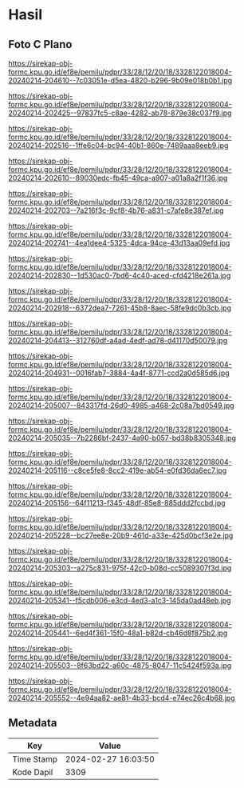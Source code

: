 # Hasil

## Foto C Plano

https://sirekap-obj-formc.kpu.go.id/ef8e/pemilu/pdpr/33/28/12/20/18/3328122018004-20240214-204610--7c03051e-d5ea-4820-b296-9b09e018b0b1.jpg

https://sirekap-obj-formc.kpu.go.id/ef8e/pemilu/pdpr/33/28/12/20/18/3328122018004-20240214-202425--97837fc5-c8ae-4282-ab78-879e38c037f9.jpg

https://sirekap-obj-formc.kpu.go.id/ef8e/pemilu/pdpr/33/28/12/20/18/3328122018004-20240214-202516--1ffe6c04-bc94-40b1-860e-7489aaa8eeb9.jpg

https://sirekap-obj-formc.kpu.go.id/ef8e/pemilu/pdpr/33/28/12/20/18/3328122018004-20240214-202610--89030edc-fb45-49ca-a907-a01a8a2f1f36.jpg

https://sirekap-obj-formc.kpu.go.id/ef8e/pemilu/pdpr/33/28/12/20/18/3328122018004-20240214-202703--7a216f3c-9cf8-4b76-a831-c7afe8e387ef.jpg

https://sirekap-obj-formc.kpu.go.id/ef8e/pemilu/pdpr/33/28/12/20/18/3328122018004-20240214-202741--4ea1dee4-5325-4dca-94ce-43d13aa09efd.jpg

https://sirekap-obj-formc.kpu.go.id/ef8e/pemilu/pdpr/33/28/12/20/18/3328122018004-20240214-202830--1d530ac0-7bd6-4c40-aced-cfd4218e261a.jpg

https://sirekap-obj-formc.kpu.go.id/ef8e/pemilu/pdpr/33/28/12/20/18/3328122018004-20240214-202918--6372dea7-7261-45b8-8aec-58fe9dc0b3cb.jpg

https://sirekap-obj-formc.kpu.go.id/ef8e/pemilu/pdpr/33/28/12/20/18/3328122018004-20240214-204413--312760df-a4ad-4edf-ad78-d41170d50079.jpg

https://sirekap-obj-formc.kpu.go.id/ef8e/pemilu/pdpr/33/28/12/20/18/3328122018004-20240214-204931--0016fab7-3884-4a4f-8771-ccd2a0d585d6.jpg

https://sirekap-obj-formc.kpu.go.id/ef8e/pemilu/pdpr/33/28/12/20/18/3328122018004-20240214-205007--843317fd-26d0-4985-a468-2c08a7bd0549.jpg

https://sirekap-obj-formc.kpu.go.id/ef8e/pemilu/pdpr/33/28/12/20/18/3328122018004-20240214-205035--7b2286bf-2437-4a90-b057-bd38b8305348.jpg

https://sirekap-obj-formc.kpu.go.id/ef8e/pemilu/pdpr/33/28/12/20/18/3328122018004-20240214-205116--c8ce5fe8-8cc2-419e-ab54-e0fd36da6ec7.jpg

https://sirekap-obj-formc.kpu.go.id/ef8e/pemilu/pdpr/33/28/12/20/18/3328122018004-20240214-205156--64f11213-f345-48df-85e8-885ddd2fccbd.jpg

https://sirekap-obj-formc.kpu.go.id/ef8e/pemilu/pdpr/33/28/12/20/18/3328122018004-20240214-205228--bc27ee8e-20b9-461d-a33e-425d0bcf3e2e.jpg

https://sirekap-obj-formc.kpu.go.id/ef8e/pemilu/pdpr/33/28/12/20/18/3328122018004-20240214-205303--a275c831-975f-42c0-b08d-cc5089307f3d.jpg

https://sirekap-obj-formc.kpu.go.id/ef8e/pemilu/pdpr/33/28/12/20/18/3328122018004-20240214-205341--f5cdb006-e3cd-4ed3-a1c3-145da0ad48eb.jpg

https://sirekap-obj-formc.kpu.go.id/ef8e/pemilu/pdpr/33/28/12/20/18/3328122018004-20240214-205441--6ed4f361-15f0-48a1-b82d-cb46d8f875b2.jpg

https://sirekap-obj-formc.kpu.go.id/ef8e/pemilu/pdpr/33/28/12/20/18/3328122018004-20240214-205503--8f63bd22-a60c-4875-8047-11c5424f593a.jpg

https://sirekap-obj-formc.kpu.go.id/ef8e/pemilu/pdpr/33/28/12/20/18/3328122018004-20240214-205552--4e94aa82-ae81-4b33-bcd4-e74ec26c4b68.jpg


## Metadata

| Key        | Value               |
| ---------- | ------------------- |
| Time Stamp | 2024-02-27 16:03:50 |
| Kode Dapil | 3309                |



